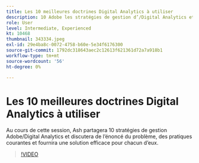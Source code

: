 ```yaml
---
title: Les 10 meilleures doctrines Digital Analytics à utiliser
description: 10 Adobe les stratégies de gestion d’/Digital Analytics et discutez de l’énoncé du problème, des pratiques courantes et fournissez une solution efficace pour chacun d’eux.
role: User
level: Intermediate, Experienced
kt: 10468
thumbnail: 343334.jpeg
exl-id: 29e4ba8c-0072-4758-b60e-5e34f6176300
source-git-commit: 1792dc318643aec2c12613f621361d72a7a918b1
workflow-type: tm+mt
source-wordcount: '56'
ht-degree: 0%

---
```


# Les 10 meilleures doctrines Digital Analytics à utiliser

Au cours de cette session, Ash partagera 10 stratégies de gestion Adobe/Digital Analytics et discutera de l’énoncé du problème, des pratiques courantes et fournira une solution efficace pour chacun d’eux.

>[!VIDEO](https://video.tv.adobe.com/v/343334/?quality=12&learn=on)
